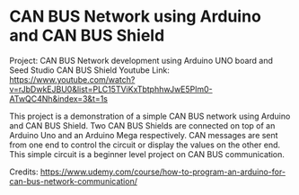 # CAN BUS Network using Arduino and CAN BUS Shield
 
Project: CAN BUS Network development using Arduino UNO board and Seed Studio CAN BUS Shield
Youtube Link: https://www.youtube.com/watch?v=rJbDwkEJBU0&list=PLC15TViKxTbtphhwJwE5Plm0-ATwQC4Nh&index=3&t=1s

This project is a demonstration of a simple CAN BUS network using Arduino and CAN BUS Shield. Two CAN BUS Shields are connected on top of an Arduino Uno and  an Arduino Mega respectively. CAN messages are sent from one end to control the circuit or display the values on the other end. This simple circuit is a beginner level project on CAN BUS communication.

Credits: https://www.udemy.com/course/how-to-program-an-arduino-for-can-bus-network-communication/
